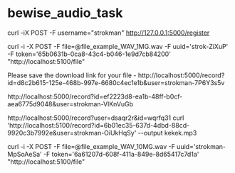 # bewise_audio_task



curl -iX POST -F username="strokman" http://127.0.0.1:5000/register


curl -i -X POST -F file=@file_example_WAV_1MG.wav -F uuid='strok-ZiXuP' -F token='65b0631b-0ca8-43c4-b046-1e9d7cb84200' "http://localhost:5100/file"

Please save the download link for your file - http://localhost:5000/record?id=d8c2b615-125e-468b-997e-6680c4ec1e1b&user=strokman-7P6Y3s5v

http://localhost:5000/record?id=ef2223d8-ea1b-48ff-b0cf-aea6775d9048&user=strokman-VlKnVuGb

http://localhost:5000/record?user=dsaqr2r&id=wqrfq31
curl 'http://localhost:5100/record?id=6b01ec35-637d-4dbd-88cd-9920c3b7992e&user=strokman-OiUkHqSy' --output kekek.mp3




curl -i -X POST -F file=@file_example_WAV_10MG.wav -F uuid='strokman-MpSoAeSa' -F token='6a61207d-608f-411a-849e-8d65417c7d1a' "http://localhost:5100/file"
